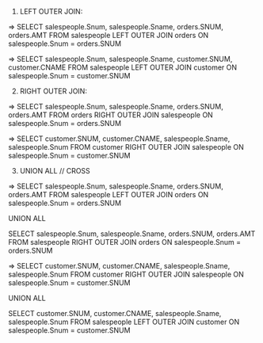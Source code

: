 1) LEFT OUTER JOIN:

=> SELECT salespeople.Snum, salespeople.Sname, orders.SNUM, orders.AMT FROM salespeople
LEFT OUTER JOIN orders
ON salespeople.Snum = orders.SNUM

=> SELECT salespeople.Snum, salespeople.Sname, customer.SNUM, customer.CNAME FROM salespeople
LEFT OUTER JOIN customer
ON salespeople.Snum = customer.SNUM

2) RIGHT OUTER JOIN:

=> SELECT salespeople.Snum, salespeople.Sname, orders.SNUM, orders.AMT FROM orders
RIGHT OUTER JOIN salespeople
ON salespeople.Snum = orders.SNUM

=> SELECT customer.SNUM, customer.CNAME, salespeople.Sname, salespeople.Snum FROM customer
RIGHT OUTER JOIN salespeople
ON salespeople.Snum = customer.SNUM

3) UNION ALL // CROSS

=> SELECT salespeople.Snum, salespeople.Sname, orders.SNUM, orders.AMT FROM salespeople
LEFT OUTER JOIN orders
ON salespeople.Snum = orders.SNUM

UNION ALL 

SELECT salespeople.Snum, salespeople.Sname, orders.SNUM, orders.AMT FROM salespeople
RIGHT OUTER JOIN orders
ON salespeople.Snum = orders.SNUM

=> SELECT customer.SNUM, customer.CNAME, salespeople.Sname, salespeople.Snum FROM customer
RIGHT OUTER JOIN salespeople
ON salespeople.Snum = customer.SNUM

UNION ALL 

SELECT customer.SNUM, customer.CNAME, salespeople.Sname, salespeople.Snum FROM salespeople
LEFT OUTER JOIN customer
ON salespeople.Snum = customer.SNUM
